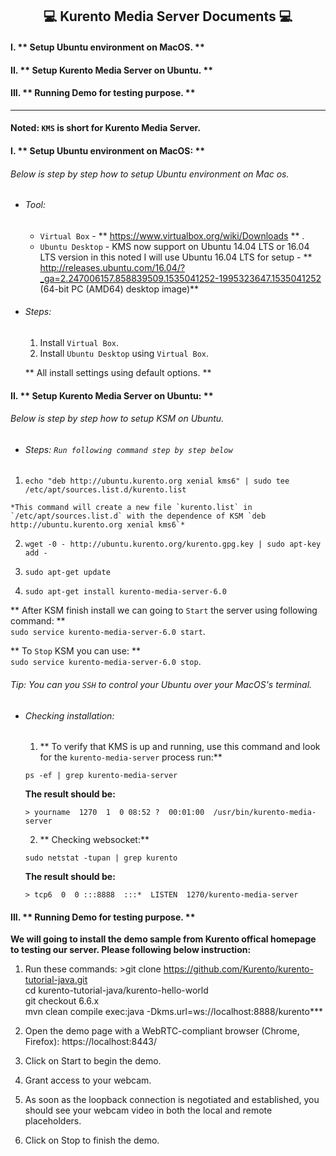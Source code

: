 ## <center> 💻 **Kurento Media Server Documents**  💻 </center>

#### I. ** Setup Ubuntu environment on MacOS. **
#### II. ** Setup Kurento Media Server on Ubuntu. **
#### III. ** Running Demo for testing purpose. **

****

#### Noted: `KMS` is short for Kurento Media Server.

#### I. ** Setup Ubuntu environment on MacOS: **

###### Below is step by step how to setup Ubuntu environment on Mac os.
  * ###### Tool:
    * `Virtual Box` - ** https://www.virtualbox.org/wiki/Downloads ** .
    * `Ubuntu Desktop` - KMS now support on Ubuntu 14.04 LTS or 16.04 LTS version in this noted I will use Ubuntu 16.04 LTS for setup - ** http://releases.ubuntu.com/16.04/?_ga=2.247006157.858839509.1535041252-1995323647.1535041252 (64-bit PC (AMD64) desktop image)**

  * ###### Steps:
    1. Install `Virtual Box`.
    2. Install `Ubuntu Desktop` using `Virtual Box`.

      ** All install settings using default options. **

#### II. ** Setup Kurento Media Server on Ubuntu: **

###### Below is step by step how to setup KSM on Ubuntu.

 * ###### Steps: `Run following command step by step below`

  1. ```echo "deb http://ubuntu.kurento.org xenial kms6" | sudo tee /etc/apt/sources.list.d/kurento.list```

    *This command will create a new file `kurento.list` in `/etc/apt/sources.list.d` with the dependence of KSM `deb http://ubuntu.kurento.org xenial kms6`*

   2. ```wget -0 - http://ubuntu.kurento.org/kurento.gpg.key | sudo apt-key add -```

   3. ```sudo apt-get update```
   4. ```sudo apt-get install kurento-media-server-6.0```


** After KSM finish install we can going to `Start` the server using following command: ** <br>
`sudo service kurento-media-server-6.0 start`.


** To `Stop` KSM you can use: ** <br>
`sudo service kurento-media-server-6.0 stop`.

###### Tip: You can you `SSH` to control your Ubuntu over your MacOS's terminal.

  * ###### Checking installation:
    1. ** To verify that KMS is up and running, use this command and look for the `kurento-media-server` process run:**

      `ps -ef | grep kurento-media-server`

      **The result should be:**

      `> yourname  1270  1  0 08:52 ?  00:01:00  /usr/bin/kurento-media-server`

    2. ** Checking websocket:**

      `sudo netstat -tupan | grep kurento`  

      **The result should be:**

      `> tcp6  0  0 :::8888  :::*  LISTEN  1270/kurento-media-server`

#### III. ** Running Demo for testing purpose. **

**We will going to install the demo sample from Kurento offical homepage to testing our server. Please following below instruction:**

  1. Run these commands:
    >git clone https://github.com/Kurento/kurento-tutorial-java.git <br>
    cd kurento-tutorial-java/kurento-hello-world
    <br>
    git checkout 6.6.x<br>
    mvn clean compile exec:java -Dkms.url=ws://localhost:8888/kurento***

2. Open the demo page with a WebRTC-compliant browser (Chrome, Firefox): https://localhost:8443/

3. Click on Start to begin the demo.

4. Grant access to your webcam.

5. As soon as the loopback connection is negotiated and established, you should see your webcam video in both the local and remote placeholders.

6. Click on Stop to finish the demo.
